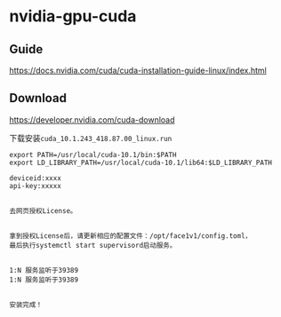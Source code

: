 # nvidia-gpu-cuda     

##  Guide   
https://docs.nvidia.com/cuda/cuda-installation-guide-linux/index.html       


##  Download   
https://developer.nvidia.com/cuda-download    

下载安装```cuda_10.1.243_418.87.00_linux.run```


```
export PATH=/usr/local/cuda-10.1/bin:$PATH
export LD_LIBRARY_PATH=/usr/local/cuda-10.1/lib64:$LD_LIBRARY_PATH
```

```
deviceid:xxxx
api-key:xxxxx


去网页授权License。


拿到授权License后，请更新相应的配置文件：/opt/face1v1/config.toml，
最后执行systemctl start supervisord启动服务。


1:N 服务监听于39389
1:N 服务监听于39389


安装完成！

```

